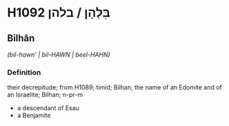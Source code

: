 # H1092 בִּלְהָן / בלהן

## Bilhân

_(bil-hawn' | bil-HAWN | beel-HAHN)_

### Definition

their decrepitude; from H1089; timid; Bilhan, the name of an Edomite and of an Israelite; Bilhan; n-pr-m

- a descendant of Esau
- a Benjamite
